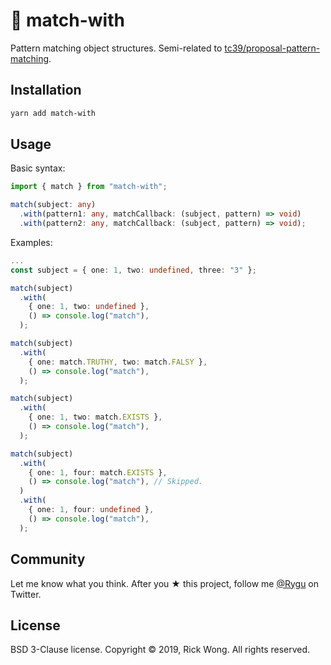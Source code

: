 # 🧩 match-with

Pattern matching object structures. Semi-related to [tc39/proposal-pattern-matching](https://github.com/tc39/proposal-pattern-matching).

## Installation

```bash
yarn add match-with
```

## Usage

Basic syntax:

```ts
import { match } from "match-with";

match(subject: any)
  .with(pattern1: any, matchCallback: (subject, pattern) => void)
  .with(pattern2: any, matchCallback: (subject, pattern) => void);
```

Examples:

```ts
...
const subject = { one: 1, two: undefined, three: "3" };

match(subject)
  .with(
    { one: 1, two: undefined },
    () => console.log("match"),
  );

match(subject)
  .with(
    { one: match.TRUTHY, two: match.FALSY },
    () => console.log("match"),
  );

match(subject)
  .with(
    { one: 1, two: match.EXISTS },
    () => console.log("match"),
  );

match(subject)
  .with(
    { one: 1, four: match.EXISTS },
    () => console.log("match"), // Skipped.
  )
  .with(
    { one: 1, four: undefined },
    () => console.log("match"),
  );
```

## Community

Let me know what you think. After you ★ this project, follow me [@Rygu](https://twitter.com/rygu) on Twitter.

## License

BSD 3-Clause license. Copyright © 2019, Rick Wong. All rights reserved.
